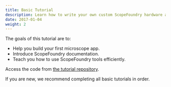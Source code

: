 ```yaml
---
title: Basic Tutorial
description: Learn how to write your own custom ScopeFoundry hardware and measurement plugins.
date: 2017-01-04
weight: 2
---
```


The goals of this tutorial are to:

- Help you build your first microscope app.
- Introduce ScopeFoundry documentation.
- Teach you how to use ScopeFoundry tools efficiently.

Access the code from [the tutorial repository](https://github.com/UBene/scope_foundry_2_basic_tutorial).

If you are new, we recommend completing all basic tutorials in order.